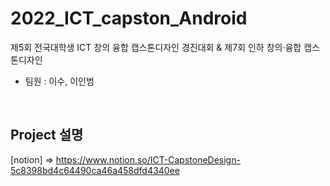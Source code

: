 # 2022_ICT_capston_Android
제5회 전국대학생 ICT 창의 융합 캡스톤디자인 경진대회 & 제7회 인하 창의·융합 캡스톤디자인
- 팀원 : 이수, 이인범

<br>
<h2>Project 설명</h2> 
[notion] => <a href="https://www.notion.so/ICT-CapstoneDesign-5c8398bd4c64490ca46a458dfd4340ee"> https://www.notion.so/ICT-CapstoneDesign-5c8398bd4c64490ca46a458dfd4340ee </a>

